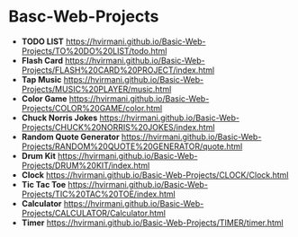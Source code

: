 # Basc-Web-Projects
- **TODO LIST** https://hvirmani.github.io/Basic-Web-Projects/TO%20DO%20LIST/todo.html
- **Flash Card** https://hvirmani.github.io/Basic-Web-Projects/FLASH%20CARD%20PROJECT/index.html
- **Tap Music** https://hvirmani.github.io/Basic-Web-Projects/MUSIC%20PLAYER/music.html
- **Color Game** https://hvirmani.github.io/Basic-Web-Projects/COLOR%20GAME/color.html
- **Chuck Norris Jokes** https://hvirmani.github.io/Basic-Web-Projects/CHUCK%20NORRIS%20JOKES/index.html
- **Random Quote Generator** https://hvirmani.github.io/Basic-Web-Projects/RANDOM%20QUOTE%20GENERATOR/quote.html
- **Drum Kit** https://hvirmani.github.io/Basic-Web-Projects/DRUM%20KIT/index.html
- **Clock** https://hvirmani.github.io/Basic-Web-Projects/CLOCK/Clock.html
- **Tic Tac Toe** https://hvirmani.github.io/Basic-Web-Projects/TIC%20TAC%20TOE/index.html
- **Calculator** https://hvirmani.github.io/Basic-Web-Projects/CALCULATOR/Calculator.html
- **Timer** https://hvirmani.github.io/Basic-Web-Projects/TIMER/timer.html
